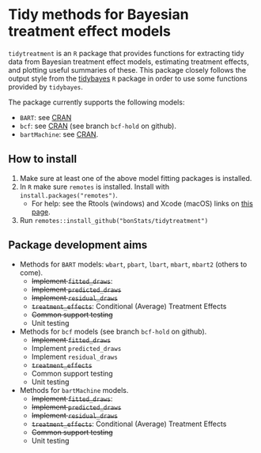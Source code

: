 # Tidy methods for Bayesian treatment effect models

`tidytreatment` is an `R` package that provides functions for extracting tidy data from Bayesian treatment effect models, estimating treatment effects, and plotting useful summaries of these. This package closely follows the output style from the [tidybayes](https://github.com/mjskay/tidybayes) `R` package in order to use some functions provided by `tidybayes`.

The package currently supports the following models:

- `BART`: see [CRAN](https://cran.r-project.org/package=BART)
- `bcf`: see [CRAN](https://cran.r-project.org/package=bcf) (see branch `bcf-hold` on github).
- `bartMachine`: see [CRAN](https://cran.r-project.org/package=bartMachine).

## How to install

1. Make sure at least one of the above model fitting packages is installed.
2. In `R` make sure `remotes` is installed. Install with `install.packages("remotes")`.
    - For help: see the Rtools (windows) and Xcode (macOS) links on [this page](https://www.rstudio.com/products/rpackages/devtools/).
3. Run `remotes::install_github("bonStats/tidytreatment")`

## Package development aims

- Methods for `BART` models: `wbart`, `pbart`, `lbart`, `mbart`, `mbart2` (others to come).
    - ~~Implement `fitted_draws`~~:
    - ~~Implement `predicted_draws`~~
    - ~~Implement `residual_draws`~~
    - ~~`treatment_effects`~~: Conditional (Average) Treatment Effects
    - ~~Common support testing~~
    - Unit testing
- Methods for `bcf` models (see branch `bcf-hold` on github).
    - ~~Implement `fitted_draws`~~ 
    - Implement `predicted_draws`
    - Implement `residual_draws`
    - ~~`treatment_effects`~~
    - Common support testing
    - Unit testing
- Methods for `bartMachine` models.
    - ~~Implement `fitted_draws`~~:
    - ~~Implement `predicted_draws`~~
    - ~~Implement `residual_draws`~~
    - ~~`treatment_effects`~~: Conditional (Average) Treatment Effects
    - ~~Common support testing~~
    - Unit testing 


